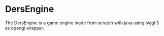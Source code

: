 # DersEngine
The DersEngine is a game engine made from scratch with java using lwjgl 3 as opengl wrapper.


